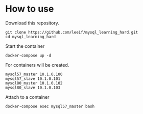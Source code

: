 How to use
===

Download this repository.
```
git clone https://github.com/leeif/mysql_learning_hard.git
cd mysql_learning_hard
```

Start the container
```
docker-compose up -d
```

For containers will be created.
```
mysql57_master 10.1.0.100
mysql57_slave 10.1.0.101
mysql80_master 10.1.0.102
mysql80_slave 10.1.0.103
```

Attach to a container
```
docker-compose exec mysql57_master bash
```
